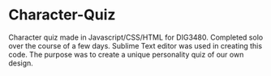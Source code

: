 # Character-Quiz
Character quiz made in Javascript/CSS/HTML for DIG3480. Completed solo over the course of a few days. Sublime Text editor was used in creating this code. The purpose was to create a unique personality quiz of our own design.
